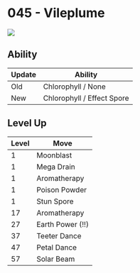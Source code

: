 # 045 - Vileplume
![][045]

## Ability

Update | Ability
---    | ---
Old    | Chlorophyll / None
New    | Chlorophyll / Effect Spore

## Level Up

Level | Move
---   | ---
  1   | Moonblast
  1   | Mega Drain
  1   | Aromatherapy
  1   | Poison Powder
  1   | Stun Spore
 17   | Aromatherapy
 27   | Earth Power (!!)
 37   | Teeter Dance
 47   | Petal Dance
 57   | Solar Beam



[045]: ../img/pokemon/045.png
